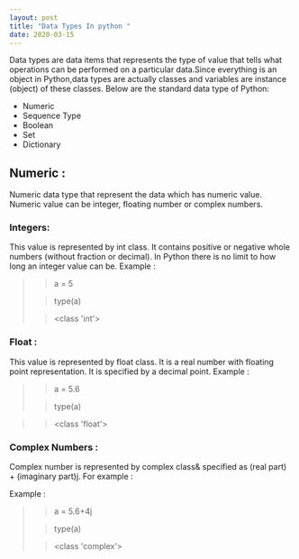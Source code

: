 ```yaml
---
layout: post
title: "Data Types In python "
date: 2020-03-15
---
```



Data types are data items that represents the type of value that tells what operations 
can be performed on a particular data.Since everything is an object in Python,data types
are actually classes and variables are instance (object) of these classes. Below are the
 standard data type of Python:
* Numeric
* Sequence Type
* Boolean
* Set
* Dictionary

## Numeric :

Numeric data type that represent the data which has numeric value. Numeric value can be 
integer, floating number or complex numbers. 

### Integers: 

This value is represented by int class. It contains positive or negative 
whole numbers (without fraction or decimal). In Python there is no limit to how long 
an integer value can be. Example : 

>> a = 5
>
>> type(a)
> 
>
>><class 'int'>

### Float :

This value is represented by float class. It is a real number with floating 
point representation. It is specified by a decimal point. Example :

>> a = 5.6
>
>> type(a)

>> <class 'float'>

### Complex Numbers :

 Complex number is represented by complex class& specified as (real part) + 
 (imaginary part)j. For example : 
 
Example : 

>> a = 5.6+4j
>
>> type(a)
>
>><class 'complex'>
 






